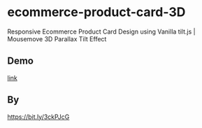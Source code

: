 # ecommerce-product-card-3D
Responsive Ecommerce Product Card Design using Vanilla tilt.js | Mousemove 3D Parallax Tilt Effect

## Demo
[link](https://pc4ucode.github.io/ecommerce-product-card-3D/)

## By
https://bit.ly/3ckPJcG